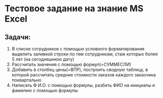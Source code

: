 
# Тестовое задание на знание MS Excel
## Задачи:

1. В списке сотрудников с помощью условного форматирования выделить заливкой строки по тем сотрудникам, стаж которых более 5 лет (на сегодняшнюю дату)
2. Рассчитать значения с помощью формул(=СУММЕСЛИ)
3. Добавить в столбец цены(=ВПР), построить сводную таблицу, в которой рассчитать средние стоимости заказов каждого заказчика поквартально
4. Написать Ф И.О. с помощью формулы, разбить ФИО на инициалы и фамилию с помощью формулы
